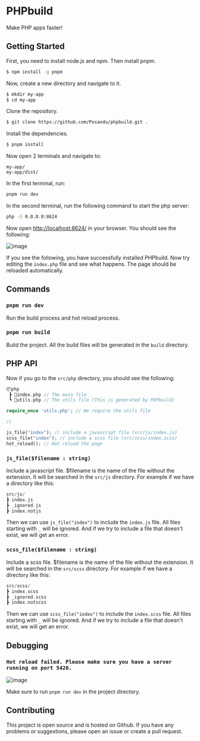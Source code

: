 # PHPbuild
Make PHP apps faster!

## Getting Started
First, you need to install node.js and npm. Then install pnpm.

```bash
$ npm install -g pnpm
```

Now, create a new directory and navigate to it.

```bash
$ mkdir my-app
$ cd my-app
```

Clone the repository.

```bash
$ git clone https://github.com/Posandu/phpbuild.git .
```

Install the dependencies.

```bash
$ pnpm install
```

Now open 2 terminals and navigate to:

```
my-app/
my-app/dist/
```

In the first terminal, run:

```bash
pnpm run dev
```

In the second terminal, run the following command to start the php server:

```bash
php -S 0.0.0.0:8624
```

Now open [http://localhost:8624/](http://localhost:8624/) in your browser. You should see the following:

![image](https://user-images.githubusercontent.com/76736580/165697265-62d10093-3f95-45d3-ba37-d0f154312399.png)

If you see the following, you have successfully installed PHPbuild. Now try editing the `index.php` file and see what happens. The page should be reloaded automatically.

## Commands
### `pnpm run dev`
Run the build process and hot reload process.

### `pnpm run build`
Build the project. All the build files will be generated in the `build` directory.

## PHP API
Now if you go to the `src/php` directory, you should see the following:

```php
📦php
 ┣ 📜index.php // The main file
 ┗ 📜utils.php // The utils file (This is generated by PHPbuild)
```

```php
require_once 'utils.php'; // We require the utils file

//

js_file("index"); // include a javascript file (src/js/index.js)
scss_file("index"); // include a scss file (src/scss/index.scss)
hot_reload(); // Hot reload the page
```

### `js_file($filename : string)`
Include a javascript file.
\$filename is the name of the file without the extension. It will be searched in the `src/js` directory. For example if we have a directory like this:

```php
src/js/
┣ index.js
┣ _ignored.js
┣ index.notjs
```

Then we can use `js_file("index")` to include the `index.js` file. All files starting with `_` will be ignored. And if we try to include a file that doesn't exist, we will get an error.

### `scss_file($filename : string)`
Include a scss file.
\$filename is the name of the file without the extension. It will be searched in the `src/scss` directory. For example if we have a directory like this:

```php
src/scss/
┣ index.scss
┣ _ignored.scss
┣ index.notscss
```

Then we can use `scss_file("index")` to include the `index.scss` file. All files starting with `_` will be ignored. And if we try to include a file that doesn't exist, we will get an error.

## Debugging

### `Hot reload failed. Please make sure you have a server running on port 5426.`
![image](https://user-images.githubusercontent.com/76736580/165697714-ca811172-67cd-4739-b246-3be21e739fc0.png)

Make sure to run `pnpm run dev` in the project directory.

## Contributing
This project is open source and is hosted on Github. If you have any problems or suggestions, please open an issue or create a pull request.